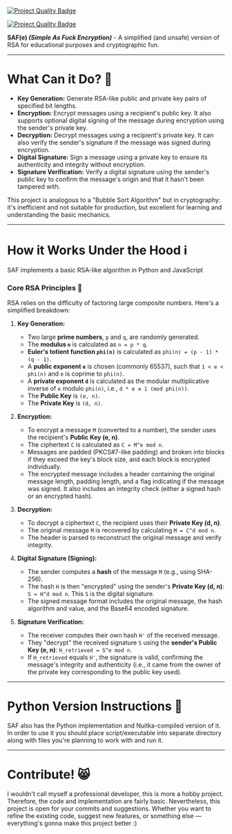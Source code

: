 <p align="left"><a href="#"><img src="https://img.shields.io/badge/project_quality-shitty_educational_demo-blue?style=flat" alt="Project Quality Badge"></a></p>
<p align="left"><a href="#"><img src="https://img.shields.io/github/stars/youtyay/SAF?style=flat" alt="Project Quality Badge"></a></p>

<b>SAF(e) <i>(Simple As Fuck Encryption)</i></b> - A simplified (and unsafe) version of RSA for educational purposes and cryptographic fun.

---

# What Can it Do? 📃

* **Key Generation:** Generate RSA-like public and private key pairs of specified bit lengths.
* **Encryption:** Encrypt messages using a recipient's public key. It also supports optional digital signing of the message during encryption using the sender's private key.
* **Decryption:** Decrypt messages using a recipient's private key. It can also verify the sender's signature if the message was signed during encryption.
* **Digital Signature:** Sign a message using a private key to ensure its authenticity and integrity without encryption.
* **Signature Verification:** Verify a digital signature using the sender's public key to confirm the message's origin and that it hasn't been tampered with.

This project is analogous to a "Bubble Sort Algorithm" but in cryptography: it's inefficient and not suitable for production, but excellent for learning and understanding the basic mechanics.

---

# How it Works Under the Hood ℹ️

SAF implements a basic RSA-like algorithm in Python and JavaScript

### Core RSA Principles 🔐

RSA relies on the difficulty of factoring large composite numbers. Here's a simplified breakdown:

1.  **Key Generation:**
    * Two large **prime numbers**, `p` and `q`, are randomly generated.
    * The **modulus `n`** is calculated as `n = p * q`.
    * **Euler's totient function `phi(n)`** is calculated as `phi(n) = (p - 1) * (q - 1)`.
    * A **public exponent `e`** is chosen (commonly 65537), such that `1 < e < phi(n)` and `e` is coprime to `phi(n)`.
    * A **private exponent `d`** is calculated as the modular multiplicative inverse of `e` modulo `phi(n)`, i.e., `d * e ≡ 1 (mod phi(n))`.
    * The **Public Key** is `(e, n)`.
    * The **Private Key** is `(d, n)`.

2.  **Encryption:**
    * To encrypt a message `M` (converted to a number), the sender uses the recipient's **Public Key (e, n)**.
    * The ciphertext `C` is calculated as `C = M^e mod n`.
    * Messages are padded (PKCS#7-like padding) and broken into blocks if they exceed the key's block size, and each block is encrypted individually.
    * The encrypted message includes a header containing the original message length, padding length, and a flag indicating if the message was signed. It also includes an integrity check (either a signed hash or an encrypted hash).

3.  **Decryption:**
    * To decrypt a ciphertext `C`, the recipient uses their **Private Key (d, n)**.
    * The original message `M` is recovered by calculating `M = C^d mod n`.
    * The header is parsed to reconstruct the original message and verify integrity.

4.  **Digital Signature (Signing):**
    * The sender computes a **hash** of the message `M` (e.g., using SHA-256).
    * The hash `H` is then "encrypted" using the sender's **Private Key (d, n)**: `S = H^d mod n`. This `S` is the digital signature.
    * The signed message format includes the original message, the hash algorithm and value, and the Base64 encoded signature.

5.  **Signature Verification:**
    * The receiver computes their own hash `H'` of the received message.
    * They "decrypt" the received signature `S` using the **sender's Public Key (e, n)**: `H_retrieved = S^e mod n`.
    * If `H_retrieved` equals `H'`, the signature is valid, confirming the message's integrity and authenticity (i.e., it came from the owner of the private key corresponding to the public key used).

---

# Python Version Instructions 🐍

SAF also has the Python implementation and Nuitka-compiled version of it. In order to use it you should place script/executable into separate directory along with files you're planning to work with and run it.

---

# Contribute! 😸

I wouldn't call myself a professional developer, this is more a hobby project. Therefore, the code and implementation are fairly basic. Nevertheless, this project is open for your commits and suggestions. Whether you want to refine the existing code, suggest new features, or something else — everything's gonna make this project better :)
